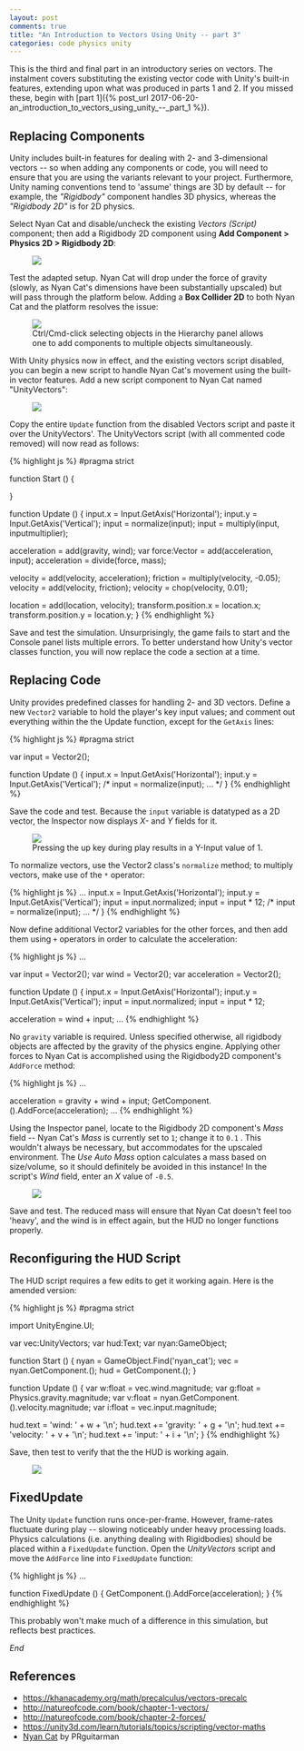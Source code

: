 ```yaml
---
layout: post
comments: true
title: "An Introduction to Vectors Using Unity -- part 3"
categories: code physics unity
---
```


<!-- unityscript error highlight conceal -->
<style> .err {background-color: transparent !important} </style>

This is the third and final part in an introductory series on vectors. The instalment covers substituting the existing vector code with Unity's built-in features, extending upon what was produced in parts 1 and 2. If you missed these, begin with [part 1]({% post_url 2017-06-20-an_introduction_to_vectors_using_unity_--_part_1 %}).

## Replacing Components

Unity includes built-in features for dealing with 2- and 3-dimensional vectors -- so when adding any components or code, you will need to ensure that you are using the variants relevant to your project. Furthermore, Unity naming conventions tend to 'assume' things are 3D by default -- for example, the *"Rigidbody"* component handles 3D physics, whereas the *"Rigidbody 2D"* is for 2D physics.

Select Nyan Cat and disable/uncheck the existing *Vectors (Script)* component; then add a Rigidbody 2D component using **Add Component > Physics 2D > Rigidbody 2D**:

<figure>
  <img src="{{ site.url }}/img/aitvuup3/00-disable-vectors-and-add-rigidbody.png" class="fullwidth" />
</figure>

Test the adapted setup. Nyan Cat will drop under the force of gravity (slowly, as Nyan Cat's dimensions have been substantially upscaled) but will pass through the platform below. Adding a **Box Collider 2D** to both Nyan Cat and the platform resolves the issue:

<figure>
  <img src="{{ site.url }}/img/aitvuup3/01-add-box-colliders.png" class="fullwidth" />
  <figcaption>Ctrl/Cmd-click selecting objects in the Hierarchy panel allows one to add components to multiple objects simultaneously.</figcaption>
</figure>

With Unity physics now in effect, and the existing vectors script disabled, you can begin a new script to handle Nyan Cat's movement using the built-in vector features. Add a new script component to Nyan Cat named "UnityVectors":

<figure>
  <img src="{{ site.url }}/img/aitvuup3/02-add-unityvectors-script-component.png" class="fullwidth" />
</figure>

Copy the entire `Update` function from the disabled Vectors script and paste it over the UnityVectors'. The UnityVectors script (with all commented code removed) will now read as follows:

{% highlight js %}
#pragma strict

function Start () {

}

function Update () {
  input.x = Input.GetAxis('Horizontal');
  input.y = Input.GetAxis('Vertical');
  input = normalize(input);
  input = multiply(input, inputmultiplier);

  acceleration = add(gravity, wind);
  var force:Vector = add(acceleration, input);
  acceleration = divide(force, mass);

  velocity = add(velocity, acceleration);
  friction = multiply(velocity, -0.05);
  velocity = add(velocity, friction);
  velocity = chop(velocity, 0.01);

  location = add(location, velocity);
  transform.position.x = location.x;
  transform.position.y = location.y;
}
{% endhighlight %}

Save and test the simulation. Unsurprisingly, the game fails to start and the Console panel lists multiple errors. To better understand how Unity's vector classes function, you will now replace the code a section at a time.

## Replacing Code

Unity provides predefined classes for handling 2- and 3D vectors. Define a new `Vector2` variable to hold the player's key input values; and comment out everything within the the Update function, except for the `GetAxis` lines:

{% highlight js %}
#pragma strict

var input = Vector2();

function Update () {
  input.x = Input.GetAxis('Horizontal');
  input.y = Input.GetAxis('Vertical');
  /*
  input = normalize(input);
  ...
  */
}
{% endhighlight %}

Save the code and test. Because the `input` variable is datatyped as a 2D vector, the Inspector now displays *X-* and *Y* fields for it.

<figure>
  <img src="{{ site.url }}/img/aitvuup3/03-testing-input-vector2d.png" class="fullwidth" />
  <figcaption>Pressing the up key during play results in a Y-Input value of 1.</figcaption>
</figure>

To normalize vectors, use the Vector2 class's `normalize` method; to multiply vectors, make use of the `*` operator:

{% highlight js %}
  ...
  input.x = Input.GetAxis('Horizontal');
  input.y = Input.GetAxis('Vertical');
  input = input.normalized;
  input = input * 12;
  /*
  input = normalize(input);
  ...
  */
}
{% endhighlight %}

Now define additional Vector2 variables for the other forces, and then add them using `+` operators in order to calculate the acceleration:

{% highlight js %}
...

var input = Vector2();
var wind = Vector2();
var acceleration = Vector2();

function Update () {
  input.x = Input.GetAxis('Horizontal');
  input.y = Input.GetAxis('Vertical');
  input = input.normalized;
  input = input * 12;

  acceleration =  wind + input;
  ...
{% endhighlight %}

No `gravity` variable is required. Unless specified otherwise, all rigidbody objects are affected by the gravity of the physics engine. Applying other forces to Nyan Cat is accomplished using the Rigidbody2D component's `AddForce` method:

{% highlight js %}
  ...

  acceleration = gravity + wind + input;
  GetComponent.<Rigidbody2D>().AddForce(acceleration);
  ...
{% endhighlight %}

Using the Inspector panel, locate to the Rigidbody 2D component's *Mass* field -- Nyan Cat's *Mass* is currently set to `1`; change it to `0.1` . This wouldn't always be necessary, but accommodates for the upscaled environment. The *Use Auto Mass* option calculates a mass based on size/volume, so it should definitely be avoided in this instance! In the script's *Wind* field, enter an *X* value of `-0.5`.

<figure>
  <img src="{{ site.url }}/img/aitvuup3/04-adjust-mass-and-set-wind.png" class="fullwidth" />
</figure>

Save and test. The reduced mass will ensure that Nyan Cat doesn't feel too 'heavy', and the wind is in effect again, but the HUD no longer functions properly.

## Reconfiguring the HUD Script

The HUD script requires a few edits to get it working again. Here is the amended version:

{% highlight js %}
#pragma strict

import UnityEngine.UI;

var vec:UnityVectors;
var hud:Text;
var nyan:GameObject;

function Start () {
  nyan = GameObject.Find('nyan_cat');
  vec = nyan.GetComponent.<UnityVectors>();
  hud = GetComponent.<Text>();
}

function Update () {
  var w:float = vec.wind.magnitude;
  var g:float = Physics.gravity.magnitude;
  var v:float = nyan.GetComponent.<Rigidbody2D>().velocity.magnitude;
  var i:float = vec.input.magnitude;

  hud.text =  'wind: '     + w + '\n';
  hud.text += 'gravity: '  + g + '\n';
  hud.text += 'velocity: ' + v + '\n';
  hud.text += 'input: '    + i + '\n';
}
{% endhighlight %}

Save, then test to verify that the the HUD is working again.

<figure>
  <img src="{{ site.url }}/img/aitvuup3/05-complete.png" class="fullwidth" />
</figure>

## FixedUpdate

The Unity `Update` function runs once-per-frame. However, frame-rates fluctuate during play -- slowing noticeably under heavy processing loads. Physics calculations (i.e. anything dealing with Rigidbodies) should be placed within a `FixedUpdate` function. Open the *UnityVectors* script and move the `AddForce` line into `FixedUpdate` function:

{% highlight js %}
...

function FixedUpdate () {
  GetComponent.<Rigidbody2D>().AddForce(acceleration);
}
{% endhighlight %}

This probably won't make much of a difference in this simulation, but reflects best practices.

*End*

## References

* https://khanacademy.org/math/precalculus/vectors-precalc
* http://natureofcode.com/book/chapter-1-vectors/
* http://natureofcode.com/book/chapter-2-forces/
* https://unity3d.com/learn/tutorials/topics/scripting/vector-maths
* [Nyan Cat](https://youtube.com/watch?v=QH2-TGUlwu4) by PRguitarman
